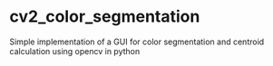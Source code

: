 # cv2_color_segmentation
Simple implementation of a GUI for color segmentation and centroid calculation using opencv in python
